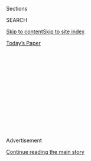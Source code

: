<div id="app">

<div>

<div>

<div>

<div class="NYTAppHideMasthead css-1q2w90k e1suatyy0">

<div class="section css-ui9rw0 e1suatyy2">

<div class="css-eph4ug er09x8g0">

<div class="css-6n7j50">

</div>

<span class="css-1dv1kvn">Sections</span>

<div class="css-10488qs">

<span class="css-1dv1kvn">SEARCH</span>

</div>

[Skip to content](#site-content)[Skip to site
index](#site-index)

</div>

<div class="css-10698na e1huz5gh0">

</div>

</div>

<div id="masthead-bar-one" class="section hasLinks css-15hmgas e1csuq9d3">

<div class="css-uqyvli e1csuq9d0">

</div>

<div class="css-1uqjmks e1csuq9d1">

</div>

<div class="css-9e9ivx">

[](https://myaccount.nytimes.com/auth/login?response_type=cookie&client_id=vi)

</div>

<div class="css-1bvtpon e1csuq9d2">

[Today’s
Paper](https://www.nytimes.com/section/todayspaper)

</div>

</div>

</div>

</div>

<div data-aria-hidden="false">

<div id="site-content" data-role="main">

<div>

<div class="css-1aor85t" style="opacity:0.000000001;z-index:-1;visibility:hidden">

<div class="css-1hqnpie">

<div class="css-epjblv">

<span class="css-17xtcya">[Opinion](/section/opinion)</span><span class="css-x15j1o">|</span><span class="css-fwqvlz">Don’t
Let Trump Speak for
Workers</span>

</div>

<div class="css-k008qs">

<div class="css-1iwv8en">

<span class="css-18z7m18"></span>

<div>

</div>

</div>

<span class="css-1n6z4y">https://nyti.ms/2iBo3D1</span>

<div class="css-1705lsu">

<div class="css-4xjgmj">

<div class="css-4skfbu" data-role="toolbar" data-aria-label="Social Media Share buttons, Save button, and Comments Panel with current comment count" data-testid="share-tools">

  - 
  - 
  - 
  - 
    
    <div class="css-6n7j50">
    
    </div>

  - 

</div>

</div>

</div>

</div>

</div>

</div>

<div class="css-13pd83m">

</div>

<div id="top-wrapper" class="css-1sy8kpn">

<div id="top-slug" class="css-l9onyx">

Advertisement

</div>

[Continue reading the main
story](#after-top)

<div class="ad top-wrapper" style="text-align:center;height:100%;display:block;min-height:250px">

<div id="top" class="place-ad" data-position="top" data-size-key="top">

</div>

</div>

<div id="after-top">

</div>

</div>

<div id="sponsor-wrapper" class="css-1hyfx7x">

<div id="sponsor-slug" class="css-19vbshk">

Supported by

</div>

[Continue reading the main
story](#after-sponsor)

<div id="sponsor" class="ad sponsor-wrapper" style="text-align:center;height:100%;display:block">

</div>

<div id="after-sponsor">

</div>

</div>

<div class="css-v5btjw etb61u70">

<div class="css-v05ibm etb61u71">

[Opinion](/section/opinion)

</div>

</div>

Op-Ed Contributor

<div class="css-1vkm6nb ehdk2mb0">

# Don’t Let Trump Speak for Workers

</div>

<div class="css-xt80pu e12qa4dv0">

<div class="css-18e8msd">

<div class="css-vp77d3 epjyd6m0">

<div class="css-1baulvz">

By <span class="css-1baulvz last-byline" itemprop="name">Richard
Trumka</span>

</div>

</div>

  - Dec. 27,
    2016

  - 
    
    <div class="css-4xjgmj">
    
    <div class="css-d8bdto" data-role="toolbar" data-aria-label="Social Media Share buttons, Save button, and Comments Panel with current comment count" data-testid="share-tools">
    
      - 
      - 
      - 
      - 
        
        <div class="css-6n7j50">
        
        </div>
    
      - 
    
    </div>
    
    </div>

</div>

</div>

<div class="css-79elbk" data-testid="photoviewer-wrapper">

<div class="css-z3e15g" data-testid="photoviewer-wrapper-hidden">

</div>

<div class="css-1a48zt4 ehw59r15" data-testid="photoviewer-children">

![<span class="css-16f3y1r e13ogyst0" data-aria-hidden="true">A Carrier
worker watching President-elect Donald Trump, left, and Vice
President-elect Mike Pence during their visit to a Carrier plant in
December.</span><span class="css-cnj6d5 e1z0qqy90" itemprop="copyrightHolder"><span class="css-1ly73wi e1tej78p0">Credit...</span><span><span>AJ
Mast for The New York
Times</span></span></span>](https://static01.nyt.com/images/2016/12/27/opinion/26trumkaWeb/27trumkaWeb-articleLarge.jpg?quality=75&auto=webp&disable=upscale)

</div>

</div>

<div class="section meteredContent css-1r7ky0e" name="articleBody" itemprop="articleBody">

<div class="css-1fanzo5 StoryBodyCompanionColumn">

<div class="css-53u6y8">

“I am your voice,” President-elect Donald J. Trump declared at the
Republican National Convention. In another campaign speech, he told his
supporters, “I alone can fix it.”

Before he has even taken office, Mr. Trump has tried that go-it-alone
strategy on behalf of American workers. He has browbeaten Carrier into
reversing a decision to move some jobs from Indiana to Mexico, and he
attempted — unsuccessfully — to do the same with Rexnord, which owns a
neighboring manufacturing plant. But publicity stunts and Twitter rants
are no substitute for a comprehensive, coherent economic strategy that
invests in America and lifts up the voices and the power of working
people.

Working people do not want a savior to speak for us. We want to raise
our own voices through our unions — and those voices are more essential
than ever. The share of income going to the middle class has fallen in
almost perfect correlation with the declining percentage of people
working in jobs where they enjoy a union. Collective, democratic
representation in the workplace is essential to shared and durable
economic prosperity.

Yet Mr. Trump’s emerging cabinet and policy pronouncements seem to treat
actual working people as bottom lines rather than human beings, our
unions as a threat rather than a partner, and rising wages as a problem
rather than the foundation of our prosperity.

</div>

</div>

<div class="css-1fanzo5 StoryBodyCompanionColumn">

<div class="css-53u6y8">

If Mr. Trump’s strategy to keep jobs in America relies on busting
unions, keeping wages down, deregulating everything in sight and cutting
taxes for the wealthy, he’ll certainly fail, and in the process he’ll
undermine the foundations of American democracy.

The Carrier jobs are good because those workers have a voice through
their union and have bargained to share in the profit derived from
producing relatively high-value consumer goods for American markets.
When manufacturing workers have a union to make their voices heard, the
jobs pay better and typically provide decent health and retirement
benefits. These careers breathe life into local economies: Suppliers,
service providers and public sector jobs around Carrier and Rexnord
would not exist but for those plants.

But union jobs are about more than economics. Through their union, the
United Steelworkers, Carrier and Rexnord workers have a say in what
happens at their workplace and in the nation. They are connected to one
another and to the larger community where they live. Jobs where working
people have a say are critical to the fabric of our democracy.

The United States can’t win a global race to the bottom, and we
shouldn’t be trying to. Instead, the path to success for a wealthy,
industrialized country like the United States lies in strategic
investments in infrastructure and skills, and trade and tax policies
that nurture and reward domestic production — not outsourcing.

</div>

</div>

<div class="css-1fanzo5 StoryBodyCompanionColumn">

<div class="css-53u6y8">

When democratic capitalism is managed in ways that fail to provide good
jobs, working people will turn in desperation toward authoritarian
solutions. This is the great lesson of the 20th century, and we face the
threat once again today. In industrialized countries all over the world,
working people have come to believe that the institutions of liberal
democracy have failed to protect them against the ravages of
globalization. The leaders who exploit those very real anxieties are
interested in power, not helping working people.

To avoid that same turn, the United States needs a coordinated suite of
public policies that preserve, nurture and create good jobs. And we need
a president who sees workers as partners to be engaged, not as subjects
to be manipulated. The workers at Carrier and Rexnord have elected
representatives and are part of a union with real experience partnering
with employers to save jobs. But Mr. Trump refused to engage with the
steelworkers’ union; instead, he insulted the local president, who
started working at the Rexnord plant at age 17.

If President-elect Trump is serious about building a high-productivity,
high-wage economy, he needs to put a moratorium on flawed trade
agreements and crack down on unfair trade practices, and he must work to
end all tax subsidies for offshoring and put those and other revenues
toward funding quality education, skills and infrastructure investment.
The American labor movement has long advocated for these policies.

The next time Mr. Trump wants to save good jobs, he should listen to the
people whose jobs he is trying to save. Without unions to amplify those
voices, we cannot create good jobs on the scale that is needed — or
preserve our democracy.

</div>

</div>

</div>

<div>

</div>

<div>

</div>

<div>

</div>

<div>

<div id="bottom-wrapper" class="css-1ede5it">

<div id="bottom-slug" class="css-l9onyx">

Advertisement

</div>

[Continue reading the main
story](#after-bottom)

<div id="bottom" class="ad bottom-wrapper" style="text-align:center;height:100%;display:block;min-height:90px">

</div>

<div id="after-bottom">

</div>

</div>

</div>

</div>

</div>

## Site Index

<div>

</div>

## Site Information Navigation

  - [© <span>2020</span> <span>The New York Times
    Company</span>](https://help.nytimes.com/hc/en-us/articles/115014792127-Copyright-notice)

<!-- end list -->

  - [NYTCo](https://www.nytco.com/)
  - [Contact
    Us](https://help.nytimes.com/hc/en-us/articles/115015385887-Contact-Us)
  - [Work with us](https://www.nytco.com/careers/)
  - [Advertise](https://nytmediakit.com/)
  - [T Brand Studio](http://www.tbrandstudio.com/)
  - [Your Ad
    Choices](https://www.nytimes.com/privacy/cookie-policy#how-do-i-manage-trackers)
  - [Privacy](https://www.nytimes.com/privacy)
  - [Terms of
    Service](https://help.nytimes.com/hc/en-us/articles/115014893428-Terms-of-service)
  - [Terms of
    Sale](https://help.nytimes.com/hc/en-us/articles/115014893968-Terms-of-sale)
  - [Site
    Map](https://spiderbites.nytimes.com)
  - [Help](https://help.nytimes.com/hc/en-us)
  - [Subscriptions](https://www.nytimes.com/subscription?campaignId=37WXW)

</div>

</div>

</div>

</div>
